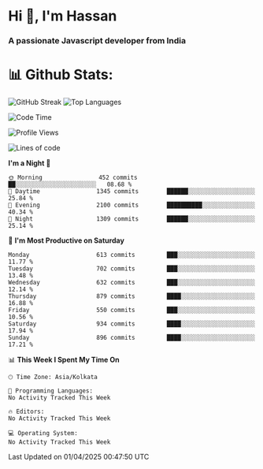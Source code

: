 # Hi 👋, I'm Hassan
### A passionate Javascript developer from India


# 📊 Github Stats:
![GitHub Streak](https://github-readme-streak-stats.herokuapp.com/?user=codeblooded47&theme=dracula&hide_border=false)
![Top Languages](https://github-readme-stats.vercel.app/api/top-langs/?username=codeblooded47&layout=compact&theme=dracula)



<!--START_SECTION:waka-->
![Code Time](http://img.shields.io/badge/Code%20Time-883%20hrs%201%20min-blue)

![Profile Views](http://img.shields.io/badge/Profile%20Views-0-blue)

![Lines of code](https://img.shields.io/badge/From%20Hello%20World%20I%27ve%20Written-24.0%20million%20lines%20of%20code-blue)

**I'm a Night 🦉** 

```text
🌞 Morning                452 commits         ██░░░░░░░░░░░░░░░░░░░░░░░   08.68 % 
🌆 Daytime                1345 commits        ██████░░░░░░░░░░░░░░░░░░░   25.84 % 
🌃 Evening                2100 commits        ██████████░░░░░░░░░░░░░░░   40.34 % 
🌙 Night                  1309 commits        ██████░░░░░░░░░░░░░░░░░░░   25.14 % 
```
📅 **I'm Most Productive on Saturday** 

```text
Monday                   613 commits         ███░░░░░░░░░░░░░░░░░░░░░░   11.77 % 
Tuesday                  702 commits         ███░░░░░░░░░░░░░░░░░░░░░░   13.48 % 
Wednesday                632 commits         ███░░░░░░░░░░░░░░░░░░░░░░   12.14 % 
Thursday                 879 commits         ████░░░░░░░░░░░░░░░░░░░░░   16.88 % 
Friday                   550 commits         ███░░░░░░░░░░░░░░░░░░░░░░   10.56 % 
Saturday                 934 commits         ████░░░░░░░░░░░░░░░░░░░░░   17.94 % 
Sunday                   896 commits         ████░░░░░░░░░░░░░░░░░░░░░   17.21 % 
```


📊 **This Week I Spent My Time On** 

```text
🕑︎ Time Zone: Asia/Kolkata

💬 Programming Languages: 
No Activity Tracked This Week

🔥 Editors: 
No Activity Tracked This Week

💻 Operating System: 
No Activity Tracked This Week
```


 Last Updated on 01/04/2025 00:47:50 UTC
<!--END_SECTION:waka-->

